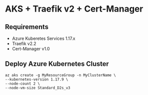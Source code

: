 # AKS + Traefik v2 + Cert-Manager

## Requirements 

- Azure Kuberetes Services 1.17.x
- Traefik v2.2
- Cert-Manager v1.0

## Deploy Azure Kubernetes Cluster

```
az aks create -g MyResourceGroup -n MyClusterName \
--kubernetes-version 1.17.9 \
--node-count 2 \
--node-vm-size Standard_D2s_v3
```
